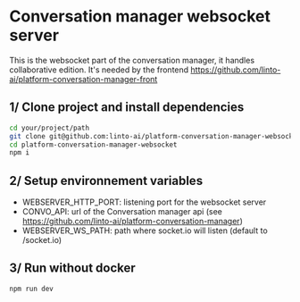 # Conversation manager websocket server

This is the websocket part of the conversation manager, it handles collaborative edition. It's needed by the frontend https://github.com/linto-ai/platform-conversation-manager-front

## 1/ Clone project and install dependencies

```bash
cd your/project/path
git clone git@github.com:linto-ai/platform-conversation-manager-websocket.git
cd platform-conversation-manager-websocket
npm i
```

## 2/ Setup environnement variables

- WEBSERVER_HTTP_PORT: listening port for the websocket server
- CONVO_API: url of the Conversation manager api (see https://github.com/linto-ai/platform-conversation-manager)
- WEBSERVER_WS_PATH: path where socket.io will listen (default to /socket.io)

## 3/ Run without docker

```bash
npm run dev
```
